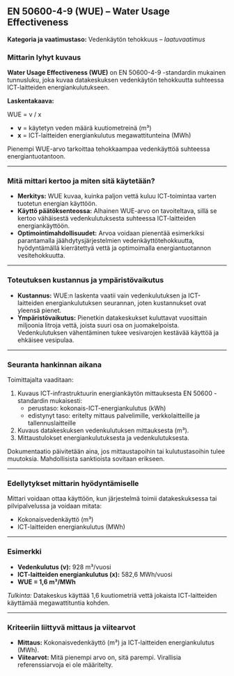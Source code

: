 ## EN 50600-4-9 (WUE) – Water Usage Effectiveness

**Kategoria ja vaatimustaso:** Vedenkäytön tehokkuus – *laatuvaatimus*

### Mittarin lyhyt kuvaus
**Water Usage Effectiveness (WUE)** on EN 50600-4-9 -standardin mukainen tunnusluku, joka kuvaa datakeskuksen vedenkäytön tehokkuutta suhteessa ICT-laitteiden energiankulutukseen.

**Laskentakaava:**  

WUE = v / x

- **v** = käytetyn veden määrä kuutiometreinä (m³)  
- **x** = ICT-laitteiden energiankulutus megawattitunteina (MWh)  

Pienempi WUE-arvo tarkoittaa tehokkaampaa vedenkäyttöä suhteessa energiantuotantoon.

---

### Mitä mittari kertoo ja miten sitä käytetään?
- **Merkitys:** WUE kuvaa, kuinka paljon vettä kuluu ICT-toimintaa varten tuotetun energian käyttöön.  
- **Käyttö päätöksenteossa:** Alhainen WUE-arvo on tavoiteltava, sillä se kertoo vähäisestä vedenkulutuksesta suhteessa ICT-laitteiden energiankäyttöön.  
- **Optimointimahdollisuudet:** Arvoa voidaan pienentää esimerkiksi parantamalla jäähdytysjärjestelmien vedenkäyttötehokkuutta, hyödyntämällä kierrätettyä vettä ja optimoimalla energiantuotannon vesitehokkuutta.

---

### Toteutuksen kustannus ja ympäristövaikutus
- **Kustannus:** WUE:n laskenta vaatii vain vedenkulutuksen ja ICT-laitteiden energiankulutuksen seurannan, joten kustannukset ovat yleensä pienet.  
- **Ympäristövaikutus:** Pienetkin datakeskukset kuluttavat vuosittain miljoonia litroja vettä, joista suuri osa on juomakelpoista. Vedenkulutuksen vähentäminen tukee vesivarojen kestävää käyttöä ja ehkäisee vesipulaa.

---

### Seuranta hankinnan aikana
Toimittajalta vaaditaan:
1. Kuvaus ICT-infrastruktuurin energiankäytön mittauksesta EN 50600 -standardin mukaisesti:
   - perustaso: kokonais-ICT-energiankulutus (kWh)  
   - edistynyt taso: eritelty mittaus palvelimille, verkkolaitteille ja tallennuslaitteille  
2. Kuvaus datakeskuksen vedenkulutuksen mittauksesta (m³).  
3. Mittaustulokset energiankulutuksesta ja vedenkulutuksesta.  

Dokumentaatio päivitetään aina, jos mittaustapoihin tai kulutustasoihin tulee muutoksia. Mahdollisista sanktioista sovitaan erikseen.

---

### Edellytykset mittarin hyödyntämiselle
Mittari voidaan ottaa käyttöön, kun järjestelmä toimii datakeskuksessa tai pilvipalvelussa ja voidaan mitata:
- Kokonaisvedenkäyttö (m³)  
- ICT-laitteiden energiankulutus (MWh)

---

### Esimerkki
- **Vedenkulutus (v):** 928 m³/vuosi  
- **ICT-laitteiden energiankulutus (x):** 582,6 MWh/vuosi  
- **WUE = 1,6 m³/MWh**

*Tulkinta:* Datakeskus käyttää 1,6 kuutiometriä vettä jokaista ICT-laitteiden käyttämää megawattituntia kohden.

---

### Kriteeriin liittyvä mittaus ja viitearvot
- **Mittaus:** Kokonaisvedenkäyttö (m³) ja ICT-laitteiden energiankulutus (MWh).  
- **Viitearvot:** Mitä pienempi arvo on, sitä parempi. Virallisia referenssiarvoja ei ole määritelty.


